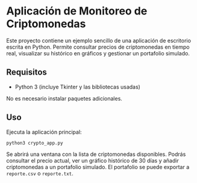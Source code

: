 # Aplicación de Monitoreo de Criptomonedas

Este proyecto contiene un ejemplo sencillo de una aplicación de escritorio escrita en Python.
Permite consultar precios de criptomonedas en tiempo real, visualizar su histórico en gráficos
y gestionar un portafolio simulado.

## Requisitos

- Python 3 (incluye Tkinter y las bibliotecas usadas)

No es necesario instalar paquetes adicionales.

## Uso

Ejecuta la aplicación principal:

```bash
python3 crypto_app.py
```

Se abrirá una ventana con la lista de criptomonedas disponibles.
Podrás consultar el precio actual, ver un gráfico histórico de 30 días y
añadir criptomonedas a un portafolio simulado. El portafolio se puede
exportar a `reporte.csv` o `reporte.txt`.
